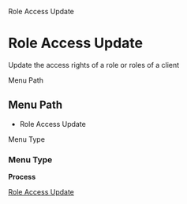 
Role Access Update
# Role Access Update


Update the access rights of a role or roles of a client

Menu Path
## Menu Path



- Role Access Update

Menu Type
### Menu Type

**Process**


[Role Access Update](../../functional-guide/process/process-ad_role_accessupdate.md)